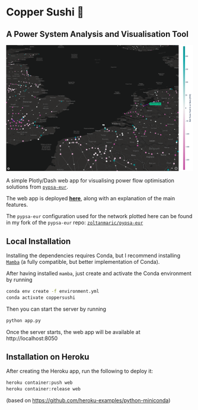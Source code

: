 # Copper Sushi 🍣
## A Power System Analysis and Visualisation Tool
![](copper-sushi-screenshot.png)

A simple Plotly/Dash web app for visualising power flow optimisation
solutions  from [`pypsa-eur`](https://github.com/PyPSA/pypsa-eur).

The web app is deployed
[**here**](https://121gigawatts.org/copper-sushi-power-flow-european-grid/),
along with an explanation of the main features.

The `pypsa-eur` configuration used for the network plotted here can be
found in my fork of the `pypsa-eur` repo:
[`zoltanmaric/pypsa-eur`](https://github.com/PyPSA/pypsa-eur)


## Local Installation
Installing the dependencies requires Conda, but I recommend installing
[`Mamba`](https://mamba.readthedocs.io/en/latest/installation.html)
(a fully compatible, but better implementation of Conda).

After having installed `mamba`, just create and activate the Conda
environment by running
```bash
conda env create -f environment.yml
conda activate coppersushi
```

Then you can start the server by running
```bash
python app.py
```

Once the server starts, the web app will be available at http://localhost:8050

## Installation on Heroku
After creating the Heroku app, run the following to deploy it:
```bash
heroku container:push web
heroku container:release web
```
(based on https://github.com/heroku-examples/python-miniconda)
